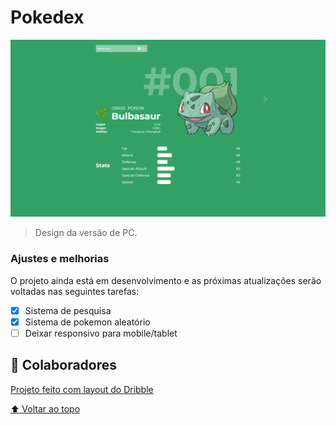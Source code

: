 # Pokedex

<!---Esses são exemplos. Veja https://shields.io para outras pessoas ou para personalizar este conjunto de escudos. Você pode querer incluir dependências, status do projeto e informações de licença aqui--->

<img src="./design.png" alt="exemplo imagem">

> Design da versão de PC.
### Ajustes e melhorias
O projeto ainda está em desenvolvimento e as próximas atualizações serão voltadas nas seguintes tarefas:

- [x] Sistema de pesquisa
- [x] Sistema de pokemon aleatório
- [ ] Deixar responsivo para mobile/tablet

## 🤝 Colaboradores

[Projeto feito com layout do Dribble](https://dribbble.com/shots/16191055-One-Page-PokeDex)

[⬆ Voltar ao topo](#Pokedex)<br>
